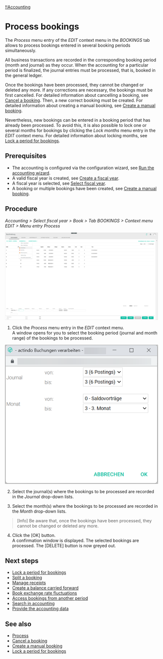 [!!Accounting](RetailSuiteAccounting)

# Process bookings

The *Process* menu entry of the *EDIT* context menu in the *BOOKINGS* tab allows to process bookings entered in several booking periods simultaneously.

All business transactions are recorded in the corresponding booking period (month and journal) as they occur. When the accounting for a particular period is finalized, the journal entries must be processed, that is, booked in the general ledger.

Once the bookings have been processed, they cannot be changed or deleted any more. If any corrections are necessary, the bookings must be first cancelled. For detailed information about cancelling a booking, see [Cancel a booking](05_CancelBooking.md). Then, a new correct booking must be created. For detailed information about creating a manual booking, see [Create a manual booking](04_CreateManualBooking.md).  

Nevertheless, new bookings can be entered in a booking period that has already been processed. To avoid this, it is also possible to lock one or several months for bookings by clicking the *Lock months* menu entry in the *EDIT* context menu. For detailed information about locking months, see [Lock a period for bookings](08_LockPeriodBookings.md).

## Prerequisites

- The accounting is configured via the configuration wizard, see [Run the accounting wizard](01_RunAccountingWizard.md).
- A valid fiscal year is created, see [Create a fiscal year](04_ManageFiscalYear.md#create-a-fiscal-year).
- A fiscal year is selected, see [Select fiscal year](01_SelectFiscalYear.md).
- A booking or multiple bookings have been created, see [Create a manual booking](05_CreateManualBooking).

## Procedure

*Accounting > Select fiscal year > Book > Tab BOOKINGS > Context menu EDIT > Menu entry Process*

![Process bookings](/Assets/Screenshots/RetailSuiteAccounting/Book/Bookings/Bookings_Process_Bookings.png "[Process bookings]")

1. Click the *Process* menu entry in the *EDIT* context menu.   
A window opens for you to select the booking period (journal and month range) of the bookings to be processed.

  ![Process bookings selection window](/Assets/Screenshots/RetailSuiteAccounting/Book/Bookings/Bookings_Process_Bookings_Window.png "[Process bookings selection window]")

2. Select the journal(s) where the bookings to be processed are recorded in the *Journal* drop-down lists.

3. Select the month(s) where the bookings to be processed are recorded in the *Month* drop-down lists.

  > [Info] Be aware that, once the bookings have been processed, they cannot be changed or deleted any more.

4. Click the [OK] button.   
A confirmation window is displayed. The selected bookings are processed. The [DELETE] button is now greyed out.

## Next steps

- [Lock a period for bookings](08_LockPeriodBookings.md)
- [Split a booking](09_SplitBooking.md)
- [Manage receipts](10_ManageReceipts.md)
- [Create a balance carried forward](11_CreateBalanceCarriedForward.md)
- [Book exchange rate fluctuations](12_BookExchangeRateFluctuations.md)
- [Access bookings from another period](13_AccessBookingsPeriod.md)
- [Search in accounting](14_SearchAccounting.md)
- [Provide the accounting data](15_ProviceAccountingData.md)

## See also

  - [Process](/RetailSuiteAccounting/UserInterface/00_UserInterface.md)
  - [Cancel a booking](05_CancelBooking.md)
  - [Create a manual booking](04_CreateManualBooking.md)
  - [Lock a period for bookings](08_LockPeriodBookings.md)
